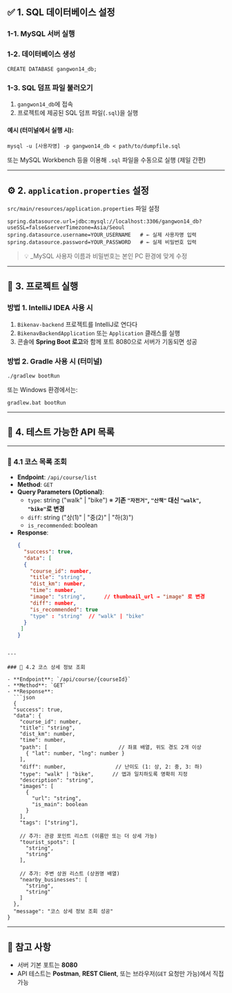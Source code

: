 ## ✅ 1. SQL 데이터베이스 설정

### 1-1. MySQL 서버 실행
### 1-2. 데이터베이스 생성
`CREATE DATABASE gangwon14_db;`
### 1-3. SQL 덤프 파일 불러오기
1. `gangwon14_db`에 접속
2. 프로젝트에 제공된 SQL 덤프 파일(`.sql`)을 실행
#### 예시 (터미널에서 실행 시):
`mysql -u [사용자명] -p gangwon14_db < path/to/dumpfile.sql`

또는 MySQL Workbench 등을 이용해 `.sql` 파일을 수동으로 실행 (제일 간편)

---

## ⚙️ 2. `application.properties` 설정
`src/main/resources/application.properties` 파일 설정

`spring.datasource.url=jdbc:mysql://localhost:3306/gangwon14_db?useSSL=false&serverTimezone=Asia/Seoul spring.datasource.username=YOUR_USERNAME   # ← 실제 사용자명 입력 spring.datasource.password=YOUR_PASSWORD   # ← 실제 비밀번호 입력`

> 💡 _MySQL 사용자 이름과 비밀번호는 본인 PC 환경에 맞게 수정

---

## 🚀 3. 프로젝트 실행

### 방법 1. IntelliJ IDEA 사용 시
1. `Bikenav-backend` 프로젝트를 IntelliJ로 연다다
2. `BikenavBackendApplication` 또는 `Application` 클래스를 실행
3. 콘솔에 **Spring Boot 로고**와 함께 포트 8080으로 서버가 기동되면 성공
    

### 방법 2. Gradle 사용 시 (터미널)
`./gradlew bootRun`

또는 Windows 환경에서는:

`gradlew.bat bootRun`

---

## 🧪 4. 테스트 가능한 API 목록

---

### 📍 4.1 코스 목록 조회

-  **Endpoint**: `/api/course/list`
- **Method**: `GET`
- **Query Parameters (Optional)**:
    - `type`: string ("walk" | "bike")
     ※ **기존 `"자전거"`, `"산책"` 대신 `"walk"`, `"bike"`로 변경**
    - `diff`: string ("상(1)" | "중(2)" | "하(3)")
    - `is_recommended`: boolean
- **Response**:
  ```json
  {
	"success": true,
	"data": [
	{
      "course_id": number,
      "title": "string",
      "dist_km": number,
      "time": number,
      "image": "string",      // thumbnail_url → "image" 로 변경
      "diff": number,
      "is_recommended": true
      "type" : "string"  // "walk" | "bike"
    }
   ]
  }
```

---

### 📍 4.2 코스 상세 정보 조회

- **Endpoint**: `/api/course/{courseId}`
- **Method**: `GET`
- **Response**:
  ```json
  {
  "success": true,
  "data": {
    "course_id": number,
    "title": "string",
    "dist_km": number,
    "time": number,
    "path": [                       // 좌표 배열, 위도 경도 2개 이상
      { "lat": number, "lng": number }
    ],
    "diff": number,                // 난이도 (1: 상, 2: 중, 3: 하)
    "type": "walk" | "bike",      // 앱과 일치하도록 명확히 지정
    "description": "string",
    "images": [
      {
        "url": "string",
        "is_main": boolean
      }
    ],
    "tags": ["string"],

    // 추가: 관광 포인트 리스트 (이름만 또는 더 상세 가능)
    "tourist_spots": [
      "string",
      "string"
    ],

    // 추가: 주변 상권 리스트 (상권명 배열)
    "nearby_businesses": [
      "string",
      "string"
    ]
  },
  "message": "코스 상세 정보 조회 성공"
}
```

---

## 🧩 참고 사항

- 서버 기본 포트는 **8080**
- API 테스트는 **Postman**, **REST Client**, 또는 브라우저(`GET` 요청만 가능)에서 직접 가능